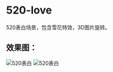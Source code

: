 # 520-love
520表白场景，包含雪花特效，3D图片旋转。
## 效果图：

![520表白](https://github.com/YYPyyp/web_result/blob/master/web/520_1.png)
![520表白](https://github.com/YYPyyp/web_result/blob/master/web/520_2.png)
